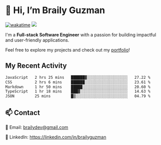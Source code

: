 # 👋 Hi, I’m Braily Guzman
[![wakatime](https://wakatime.com/badge/user/78b9a827-5162-4c58-9330-4ea970cf6de4.svg)](https://wakatime.com/@78b9a827-5162-4c58-9330-4ea970cf6de4)
![](https://komarev.com/ghpvc/?username=brailyguzman)

I'm a **Full-stack Software Engineer** with a passion for building impactful and user-friendly applications.

Feel free to explore my projects and check out my [portfolio](https://braily.dev)!


## My Recent Activity
<!--START_SECTION:waka-->

```txt
JavaScript   2 hrs 25 mins   ██████▓░░░░░░░░░░░░░░░░░░   27.22 %
CSS          2 hrs 6 mins    ██████░░░░░░░░░░░░░░░░░░░   23.61 %
Markdown     1 hr 50 mins    █████░░░░░░░░░░░░░░░░░░░░   20.60 %
TypeScript   1 hr 18 mins    ███▓░░░░░░░░░░░░░░░░░░░░░   14.63 %
JSON         25 mins         █▒░░░░░░░░░░░░░░░░░░░░░░░   04.79 %
```

<!--END_SECTION:waka-->

## 📫 Contact
📧 Email: brailydev@gmail.com

🔗 LinkedIn: https://linkedin.com/in/brailyguzman
